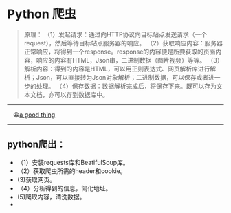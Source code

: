 # Python 爬虫
>原理：
（1）发起请求：通过向HTTP协议向目标站点发送请求（一个request），然后等待目标站点服务器的响应。
（2）获取响应内容：服务器正常响应，将得到一个response。response的内容便是所要获取的页面内容，响应的内容有HTML，Json串，二进制数据（图片视频）等等。
（3）解析内容：得到的内容是HTML，可以用正则表达式、网页解析库进行解析；Json，可以直接转为Json对象解析；二进制数据，可以保存或者进一步的处理。
（4）保存数据：数据解析完成后，将保存下来。既可以存为文本文档，亦可以存到数据库中。
 
---
&emsp;:grinning:<a href="https://zhuanlan.zhihu.com/p/355797583">a good thing</a>

---

## python爬出：
- （1）安装requests库和BeatifulSoup库。
- （2）获取爬虫所需的header和cookie。
- (3)获取网页。
- （4）分析得到的信息，简化地址。
- (5)爬取内容，清洗数据。
- 